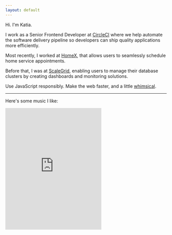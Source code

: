 ```yaml
---
layout: default
---
```


Hi. I'm Katia.

I work as a Senior Frontend Developer at [CircleCI][circleci] where we help automate the software delivery pipeline so developers can ship quality applications more efficiently.

Most recently, I worked at [HomeX][homex], that allows users to seamlessly schedule home service appointments.

Before that, I was at [ScaleGrid][scalegrid], enabling users to manage their database clusters by creating dashboards and monitoring solutions.

Use JavaScript responsibly. Make the web faster, and a little [whimsical](/404).

<hr />

Here's some music I like:

<iframe src="https://open.spotify.com/embed/playlist/17jbCOYI8OwCGzS9S6xskE" width="300" height="380" frameborder="0" allowtransparency="true" allow="encrypted-media"></iframe>

[circleci]: https://circleci.com/
[homex]: https://homex.com/
[scalegrid]: https://scalegrid.io
